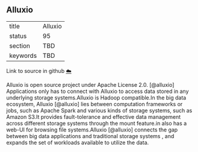 ## Alluxio


|          |         |
| -------- | ------- |
| title    | Alluxio |
| status   | 95      |
| section  | TBD     |
| keywords | TBD     |

Link to source in github [:cloud:](https://github.com/cloudmesh/technologies/blob/master/chapters/incomming/abstract-alluxio.md)



Alluxio is open source project under Apache License 2.0. [@alluxio]
Applications only has to connect with Alluxio to access data stored in
any underlying storage systems.Alluxio is Hadoop compatible.In the big
data ecosystem, Alluxio [@alluxio] lies between computation frameworks
or jobs, such as Apache Spark and various kinds of storage systems, such
as Amazon S3.It provides fault-tolerance and effective data management
across different storage systems through the mount feature.in also has a
web-UI for browsing file systems.Alluxio [@alluxio] connects the gap
between big data applications and traditional storage systems , and
expands the set of workloads available to utilize the data.
